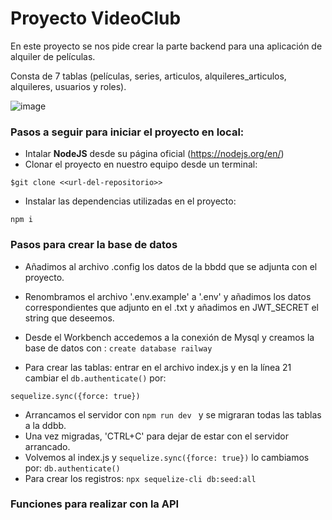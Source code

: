 # Proyecto VideoClub

En este proyecto se nos pide crear la parte backend para una aplicación de alquiler de películas.

Consta de 7 tablas (películas, series, articulos, alquileres_articulos, alquileres, usuarios y roles).

![image](https://user-images.githubusercontent.com/110055279/200183884-dda01f9a-1703-4d4f-adce-6a902318fbac.png)

### Pasos a seguir para iniciar el proyecto en local:
- Intalar **NodeJS** desde su página oficial (https://nodejs.org/en/)
- Clonar el proyecto en nuestro equipo desde un terminal:

```$git clone <<url-del-repositorio>>```

- Instalar las dependencias utilizadas en el proyecto:

```npm i ```

### Pasos para crear la base de datos

- Añadimos al archivo .config los datos de la bbdd que se adjunta con el proyecto.

- Renombramos el archivo '.env.example' a '.env' y añadimos los datos correspondientes que adjunto en el .txt y añadimos en JWT_SECRET el string que deseemos.
- Desde el Workbench accedemos a la conexión de Mysql y creamos la base de datos con : ```create database railway```

- Para crear las tablas: entrar en el archivo index.js y en la línea 21 cambiar el ```db.authenticate()``` por:

```sequelize.sync({force: true})```

- Arrancamos el servidor con ```npm run dev ``` y se migraran todas las tablas a la ddbb.
- Una vez migradas, 'CTRL+C' para dejar de estar con el servidor arrancado.
- Volvemos al index.js y ```sequelize.sync({force: true})``` lo cambiamos por:
```db.authenticate()```
- Para crear los registros: 
```npx sequelize-cli db:seed:all ```

### Funciones para realizar con la API




